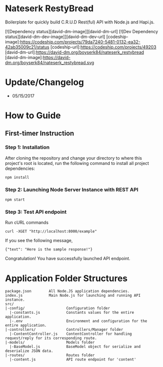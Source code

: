 # Nateserk RestyBread
Boilerplate for quickly build C.R.U.D Rest(ful) API with Node.js and Hapi.js.

[![Dependency status][david-dm-image]][david-dm-url] [![Dev Dependency status][david-dm-dev-image]][david-dm-dev-url]
[codeship-image]:https://codeship.com/projects/79da7240-5481-0132-ea32-42ab35009c21/status
[codeship-url]:https://codeship.com/projects/49203
[david-dm-url]:https://david-dm.org/boyserk84/nateserk_restybread
[david-dm-image]:https://david-dm.org/boyserk84/nateserk_restybread.svg

# Update/Changelog
* 05/15/2017

# How to Guide

## First-timer Instruction

### Step 1: Installation
After cloning the repository and change your directory to where this project's root is located,
run the following command to install all project dependencies:
```
npm install
```

### Step 2: Launching Node Server Instance with REST API
```
npm start
```

### Step 3: Test API endpoint
Run cURL commands
```
curl -XGET "http://localhost:8000/example"
```

If you see the following message,
```
{"text": "Here is the sample response!"}
```

Congratulation! You have successfully launched API endpoint.


# Application Folder Structures

```
package.json        All Node.JS application dependencies.
index.js            Main Node.js for launching and running API instance.
src/    
|-config/                   Configuration folder
  |-constants.js            Constants values for the entire application.
  |-.env                    Environment and configuration for the entire application.
|-controllers/              Controllers/Manager folder
  |-ContentController.js    ContentController for handling request/reply for its corresponding route.
|-models/                   Models folder
  |-BaseModel.js            BaseModel object for serialize and deserialize JSON data.
|-routes/                   Routes folder
  |-content.js              API route endpoint for 'content'
```
